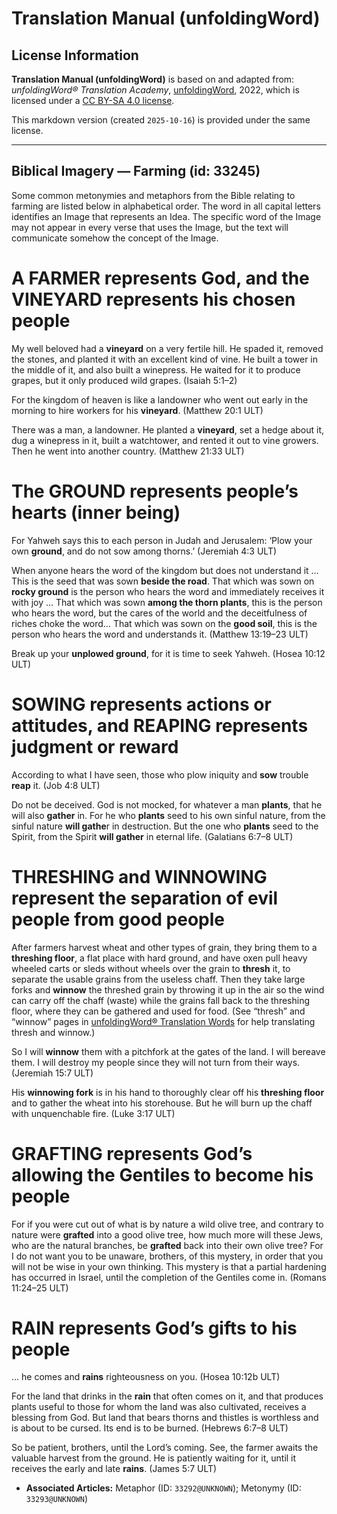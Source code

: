 # Translation Manual (unfoldingWord)

## License Information

**Translation Manual (unfoldingWord)** is based on and adapted from: _unfoldingWord® Translation Academy_, [unfoldingWord](https://unfoldingword.org/utw), 2022, which is licensed under a [CC BY-SA 4.0 license](https://creativecommons.org/licenses/by-sa/4.0/legalcode.en).

This markdown version (created `2025-10-16`) is provided under the same license.



--------------------------------

## Biblical Imagery — Farming (id: 33245)

Some common metonymies and metaphors from the Bible relating to farming are listed below in alphabetical order. The word in all capital letters identifies an Image that represents an Idea. The specific word of the Image may not appear in every verse that uses the Image, but the text will communicate somehow the concept of the Image.

A FARMER represents God, and the VINEYARD represents his chosen people
======================================================================

My well beloved had a **vineyard** on a very fertile hill. He spaded it, removed the stones, and planted it with an excellent kind of vine. He built a tower in the middle of it, and also built a winepress. He waited for it to produce grapes, but it only produced wild grapes. (Isaiah 5:1–2\)

For the kingdom of heaven is like a landowner who went out early in the morning to hire workers for his **vineyard**. (Matthew 20:1 ULT)

There was a man, a landowner. He planted a **vineyard**, set a hedge about it, dug a winepress in it, built a watchtower, and rented it out to vine growers. Then he went into another country. (Matthew 21:33 ULT)

The GROUND represents people’s hearts (inner being)
===================================================

For Yahweh says this to each person in Judah and Jerusalem: ‘Plow your own **ground**, and do not sow among thorns.’ (Jeremiah 4:3 ULT)

When anyone hears the word of the kingdom but does not understand it … This is the seed that was sown **beside the road**. That which was sown on **rocky ground** is the person who hears the word and immediately receives it with joy … That which was sown **among the thorn plants**, this is the person who hears the word, but the cares of the world and the deceitfulness of riches choke the word… That which was sown on the **good soil**, this is the person who hears the word and understands it. (Matthew 13:19–23 ULT)

Break up your **unplowed ground**, for it is time to seek Yahweh. (Hosea 10:12 ULT)

SOWING represents actions or attitudes, and REAPING represents judgment or reward
=================================================================================

According to what I have seen, those who plow iniquity and **sow** trouble **reap** it. (Job 4:8 ULT)

Do not be deceived. God is not mocked, for whatever a man **plants**, that he will also **gather** in. For he who **plants** seed to his own sinful nature, from the sinful nature **will gathe**r in destruction. But the one who **plants** seed to the Spirit, from the Spirit **will gather** in eternal life. (Galatians 6:7–8 ULT)

THRESHING and WINNOWING represent the separation of evil people from good people
================================================================================

After farmers harvest wheat and other types of grain, they bring them to a **threshing floor**, a flat place with hard ground, and have oxen pull heavy wheeled carts or sleds without wheels over the grain to **thresh** it, to separate the usable grains from the useless chaff. Then they take large forks and **winnow** the threshed grain by throwing it up in the air so the wind can carry off the chaff (waste) while the grains fall back to the threshing floor, where they can be gathered and used for food. (See “thresh” and “winnow” pages in [unfoldingWord® Translation Words](https://ufw.io/tw/) for help translating thresh and winnow.)

So I will **winnow** them with a pitchfork at the gates of the land. I will bereave them. I will destroy my people since they will not turn from their ways. (Jeremiah 15:7 ULT)

His **winnowing fork** is in his hand to thoroughly clear off his **threshing floor** and to gather the wheat into his storehouse. But he will burn up the chaff with unquenchable fire. (Luke 3:17 ULT)

GRAFTING represents God’s allowing the Gentiles to become his people
====================================================================

For if you were cut out of what is by nature a wild olive tree, and contrary to nature were **grafted** into a good olive tree, how much more will these Jews, who are the natural branches, be **grafted** back into their own olive tree? For I do not want you to be unaware, brothers, of this mystery, in order that you will not be wise in your own thinking. This mystery is that a partial hardening has occurred in Israel, until the completion of the Gentiles come in. (Romans 11:24–25 ULT)

RAIN represents God’s gifts to his people
=========================================

… he comes and **rains** righteousness on you. (Hosea 10:12b ULT)

For the land that drinks in the **rain** that often comes on it, and that produces plants useful to those for whom the land was also cultivated, receives a blessing from God. But land that bears thorns and thistles is worthless and is about to be cursed. Its end is to be burned. (Hebrews 6:7–8 ULT)

So be patient, brothers, until the Lord’s coming. See, the farmer awaits the valuable harvest from the ground. He is patiently waiting for it, until it receives the early and late **rains**. (James 5:7 ULT)

* **Associated Articles:** Metaphor (ID: `33292@UNKNOWN`); Metonymy (ID: `33293@UNKNOWN`)

